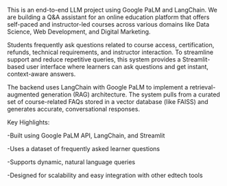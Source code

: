 This is an end-to-end LLM project using Google PaLM and LangChain.
We are building a Q&A assistant for an online education platform that offers self-paced and instructor-led courses across various domains like Data Science, Web Development, and Digital Marketing.

Students frequently ask questions related to course access, certification, refunds, technical requirements, and instructor interaction. To streamline support and reduce repetitive queries, this system provides a Streamlit-based user interface where learners can ask questions and get instant, context-aware answers.

The backend uses LangChain with Google PaLM to implement a retrieval-augmented generation (RAG) architecture. The system pulls from a curated set of course-related FAQs stored in a vector database (like FAISS) and generates accurate, conversational responses.

Key Highlights:

-Built using Google PaLM API, LangChain, and Streamlit

-Uses a dataset of frequently asked learner questions

-Supports dynamic, natural language queries

-Designed for scalability and easy integration with other edtech tools
